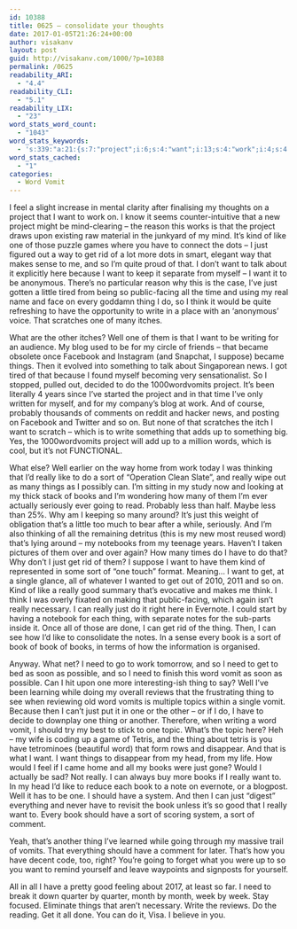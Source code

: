 ```yaml
---
id: 10388
title: 0625 – consolidate your thoughts
date: 2017-01-05T21:26:24+00:00
author: visakanv
layout: post
guid: http://visakanv.com/1000/?p=10388
permalink: /0625
readability_ARI:
  - "4.4"
readability_CLI:
  - "5.1"
readability_LIX:
  - "23"
word_stats_word_count:
  - "1043"
word_stats_keywords:
  - 's:339:"a:21:{s:7:"project";i:6;s:4:"want";i:13;s:4:"work";i:4;s:4:"kind";i:3;s:4:"like";i:5;s:4:"just";i:8;s:7:"because";i:3;s:5:"thing";i:8;s:5:"think";i:3;s:5:"write";i:3;s:4:"well";i:4;s:6:"things";i:4;s:6:"really";i:8;s:4:"sort";i:5;s:5:"books";i:4;s:5:"going";i:3;s:4:"word";i:5;s:4:"good";i:3;s:4:"book";i:6;s:4:"need";i:4;s:5:"vomit";i:3;}";'
word_stats_cached:
  - "1"
categories:
  - Word Vomit
---
```

I feel a slight increase in mental clarity after finalising my thoughts on a project that I want to work on. I know it seems counter-intuitive that a new project might be mind-clearing – the reason this works is that the project draws upon existing raw material in the junkyard of my mind. It’s kind of like one of those puzzle games where you have to connect the dots – I just figured out a way to get rid of a lot more dots in smart, elegant way that makes sense to me, and so I’m quite proud of that. I don’t want to talk about it explicitly here because I want to keep it separate from myself – I want it to be anonymous. There’s no particular reason why this is the case, I’ve just gotten a little tired from being so public-facing all the time and using my real name and face on every goddamn thing I do, so I think it would be quite refreshing to have the opportunity to write in a place with an ‘anonymous’ voice. That scratches one of many itches.

What are the other itches? Well one of them is that I want to be writing for an audience. My blog used to be for my circle of friends – that became obsolete once Facebook and Instagram (and Snapchat, I suppose) became things. Then it evolved into something to talk about Singaporean news. I got tired of that because I found myself becoming very sensationalist. So I stopped, pulled out, decided to do the 1000wordvomits project. It’s been literally 4 years since I’ve started the project and in that time I’ve only written for myself, and for my company’s blog at work. And of course, probably thousands of comments on reddit and hacker news, and posting on Facebook and Twitter and so on. But none of that scratches the itch I want to scratch – which is to write something that adds up to something big. Yes, the 1000wordvomits project will add up to a million words, which is cool, but it’s not FUNCTIONAL.

What else? Well earlier on the way home from work today I was thinking that I’d really like to do a sort of “Operation Clean Slate”, and really wipe out as many things as I possibly can. I’m sitting in my study now and looking at my thick stack of books and I’m wondering how many of them I’m ever actually seriously ever going to read. Probably less than half. Maybe less than 25%. Why am I keeping so many around? It’s just this weight of obligation that’s a little too much to bear after a while, seriously. And I’m also thinking of all the remaining detritus (this is my new most reused word) that’s lying around – my notebooks from my teenage years. Haven’t I taken pictures of them over and over again? How many times do I have to do that? Why don’t I just get rid of them? I suppose I want to have them kind of represented in some sort of “one touch” format. Meaning… I want to get, at a single glance, all of whatever I wanted to get out of 2010, 2011 and so on. Kind of like a really good summary that’s evocative and makes me think. I think I was overly fixated on making that public-facing, which again isn’t really necessary. I can really just do it right here in Evernote. I could start by having a notebook for each thing, with separate notes for the sub-parts inside it. Once all of those are done, I can get rid of the thing. Then, I can see how I’d like to consolidate the notes. In a sense every book is a sort of book of book of books, in terms of how the information is organised.

Anyway. What net? I need to go to work tomorrow, and so I need to get to bed as soon as possible, and so I need to finish this word vomit as soon as possible. Can I hit upon one more interesting-ish thing to say? Well I’ve been learning while doing my overall reviews that the frustrating thing to see when reviewing old word vomits is multiple topics within a single vomit. Because then I can’t just put it in one or the other – or if I do, I have to decide to downplay one thing or another. Therefore, when writing a word vomit, I should try my best to stick to one topic. What’s the topic here? Heh – my wife is coding up a game of Tetris, and the thing about tetris is you have tetrominoes (beautiful word) that form rows and disappear. And that is what I want. I want things to disappear from my head, from my life. How would I feel if I came home and all my books were just gone? Would I actually be sad? Not really. I can always buy more books if I really want to. In my head I’d like to reduce each book to a note on evernote, or a blogpost. Well it has to be one. I should have a system. And then I can just “digest” everything and never have to revisit the book unless it’s so good that I really want to. Every book should have a sort of scoring system, a sort of comment.

Yeah, that’s another thing I’ve learned while going through my massive trail of vomits. That everything should have a comment for later. That’s how you have decent code, too, right? You’re going to forget what you were up to so you want to remind yourself and leave waypoints and signposts for yourself.

All in all I have a pretty good feeling about 2017, at least so far. I need to break it down quarter by quarter, month by month, week by week. Stay focused. Eliminate things that aren’t necessary. Write the reviews. Do the reading. Get it all done. You can do it, Visa. I believe in you.